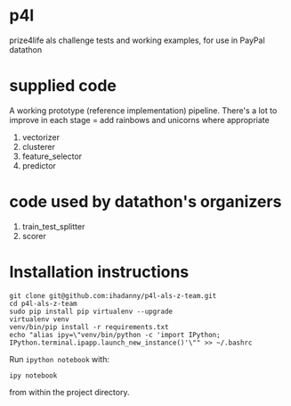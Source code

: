 # p4l
prize4life als challenge tests and working examples, for use in PayPal datathon

# supplied code

A working prototype (reference implementation) pipeline. There's a lot to improve in each stage = add rainbows and unicorns where appropriate

1. vectorizer
2. clusterer
3. feature_selector
4. predictor

# code used by datathon's organizers

1. train_test_splitter
2. scorer


# Installation instructions

    git clone git@github.com:ihadanny/p4l-als-z-team.git
    cd p4l-als-z-team
    sudo pip install pip virtualenv --upgrade
    virtualenv venv
    venv/bin/pip install -r requirements.txt
    echo "alias ipy=\"venv/bin/python -c 'import IPython; IPython.terminal.ipapp.launch_new_instance()'\"" >> ~/.bashrc
    
Run `ipython notebook` with:
  
    ipy notebook
    
from within the project directory.
    
